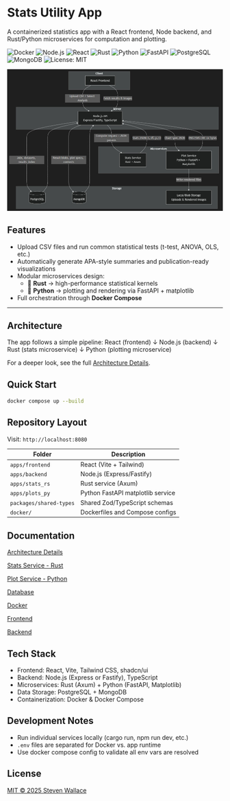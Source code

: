 # Stats Utility App

A containerized statistics app with a React frontend, Node backend, and Rust/Python microservices for computation and plotting.

![Docker](https://img.shields.io/badge/Docker-Compose-blue?logo=docker)
![Node.js](https://img.shields.io/badge/Node.js-20+-green?logo=node.js)
![React](https://img.shields.io/badge/React-18+-informational?logo=react)
![Rust](https://img.shields.io/badge/Rust-1.80+-orange?logo=rust)
![Python](https://img.shields.io/badge/Python-3.11+-yellow?logo=python)
![FastAPI](https://img.shields.io/badge/FastAPI-Backend-teal?logo=fastapi)
![PostgreSQL](https://img.shields.io/badge/PostgreSQL-16+-blue?logo=postgresql)
![MongoDB](https://img.shields.io/badge/MongoDB-7+-brightgreen?logo=mongodb)
![License: MIT](https://img.shields.io/badge/License-MIT-blue.svg)

![Architecture Diagram](docs/architecture.jpg)

## Features

- Upload CSV files and run common statistical tests (t-test, ANOVA, OLS, etc.)
- Automatically generate APA-style summaries and publication-ready visualizations
- Modular microservices design:
  - 🦀 **Rust** → high-performance statistical kernels
  - 🐍 **Python** → plotting and rendering via FastAPI + matplotlib
- Full orchestration through **Docker Compose**

---

## Architecture

The app follows a simple pipeline:
React (frontend)
↓
Node.js (backend)
↓
Rust (stats microservice)
↓
Python (plotting microservice)

For a deeper look, see the full [Architecture Details](./docs/architecture.md).

## Quick Start

```bash
docker compose up --build
```

## Repository Layout

Visit: `http://localhost:8080`

| Folder                  | Description                       |
| ----------------------- | --------------------------------- |
| `apps/frontend`         | React (Vite + Tailwind)           |
| `apps/backend`          | Node.js (Express/Fastify)         |
| `apps/stats_rs`         | Rust service (Axum)               |
| `apps/plots_py`         | Python FastAPI matplotlib service |
| `packages/shared-types` | Shared Zod/TypeScript schemas     |
| `docker/`               | Dockerfiles and Compose configs   |

## Documentation

[Architecture Details](./docs/architecture.md)

[Stats Service - Rust](./docs/stats_rs.md)

[Plot Service - Python](./docs/plots_py.md)

[Database](./docs/database.md)

[Docker](./docs/docker.md)

[Frontend](./docs/frontend.md)

[Backend](./docs/backend.md)

## Tech Stack

- Frontend: React, Vite, Tailwind CSS, shadcn/ui
- Backend: Node.js (Express or Fastify), TypeScript
- Microservices: Rust (Axum) + Python (FastAPI, Matplotlib)
- Data Storage: PostgreSQL + MongoDB
- Containerization: Docker & Docker Compose

## Development Notes

- Run individual services locally (cargo run, npm run dev, etc.)
- `.env` files are separated for Docker vs. app runtime
- Use docker compose config to validate all env vars are resolved

## License

[MIT © 2025 Steven Wallace](./LICENSE)
